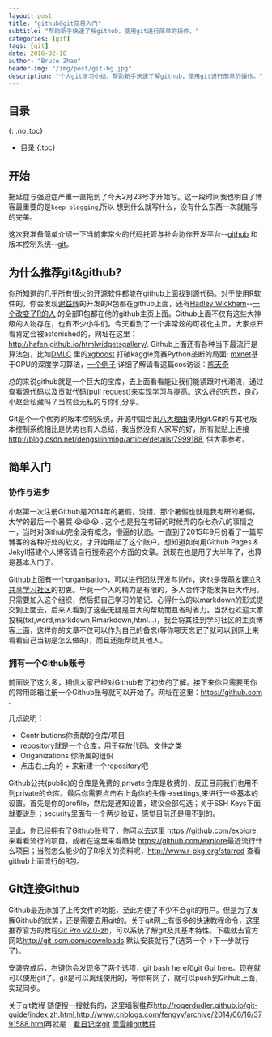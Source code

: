 ```yaml
---
layout: post
title: "github&git简易入门"
subtitle: "帮助新手快速了解github，使用git进行简单的操作。"
categories: [git]
tags: [git]
date: 2016-02-10
author: "Bruce Zhao"
header-img: "/img/post/git-bg.jpg"
description: "个人git学习小结，帮助新手快速了解github，使用git进行简单的操作。"
---
```


## 目录
{: .no_toc}

* 目录
{:toc}

## 开始

拖延症与强迫症严重一直拖到了今天2月23号才开始写。这一段时间我也明白了博客最重要的是`keep blogging`,所以 想到什么就写什么，没有什么东西一次就能写的完美。

这次我准备简单介绍一下当前非常火的代码托管与社会协作开发平台--[github](https://github.com) 和版本控制系统--[git](http://git-scm.com/)。

## 为什么推荐git&github?

你所知道的几乎所有很火的开源软件都能在github上面找到源代码。对于使用R软件的，你会发现[谢益辉](https://github.com/yihui)的开发的R包都在github上面，还有[Hadley Wickham](https://github.com/hadley)--[一个改变了R的人](http://cos.name/2015/09/hadley-wickham-the-man-who-revolutionized-r/) 的全部R包都在他的github主页上面。Github上面不仅有这些大神级的人物存在，也有不少小牛们，今天看到了一个非常炫的可视化主页，大家点开看肯定会被astonished的，网址在这里：<http://hafen.github.io/htmlwidgetsgallery/>. 
Github上面还有各种当下最流行是算法包，比如[DMLC](https://github.com/dmlc) 里的[xgboost](http://cos.name/2015/03/xgboost/) 打破kaggle竞赛Python垄断的局面; [mxnet](https://github.com/dmlc/mxnet)基于GPU的深度学习算法，[一个例子](http://www.infoq.com/cn/articles/use-mxnet-in-deep-learning-part01) 详细了解请看这篇cos访谈：[陈天奇](http://cos.name/2015/06/interview-of-tianqi/)

总的来说github就是一个巨大的宝库，去上面看看能让我们能紧跟时代潮流，通过查看源代码以及贡献代码(pull request)来实现学习与提高。这么好的东西，良心小赵会私藏吗？当然会无私的与你们分享。

Git是个一个优秀的版本控制系统，开源中国给出[八大理由](http://www.oschina.net/question/28_37438)使用git.Git的与其他版本控制系统相比是优势也有人总结，我当然没有人家写的好，所有就贴上连接 <http://blog.csdn.net/dengsilinming/article/details/7999188>, 供大家参考。

## 简单入门

### 协作与进步
小赵第一次注册Github是2014年的暑假，没错，那个暑假也就是我考研的暑假，大学的最后一个暑假 :sob::sob::sob: . 这个也是我在考研的时候弄的杂七杂八的事情之一，当时对Github完全没有概念，懵逼的状态。一直到了2015年9月份看了一篇写博客的各种好处的软文，才开始用起了这个账户。想知道如何用Github Pages & Jekyll搭建个人博客请自行搜索这个方面的文章。到现在也是用了大半年了，也算是基本入门了。

Github上面有一个organisation，可以进行团队开发与协作，这也是我萌发建立[R共享学习社区](http://bzrlc.github.io)的初衷。毕竟一个人的精力是有限的，多人合作才能发挥巨大作用。只需要加入这个组织，然后把自己学习的笔记、心得什么的以markdown的形式提交到上面去，后来人看到了这些无疑是巨大的帮助而且省时省力。当然也欢迎大家投稿(txt,word,markdown,Rmarkdown,html...)，我会将其挂到学习社区的主页博客上面，这样你的文章不仅可以作为自己的备忘(等你哪天忘记了就可以到网上来看看自己当初是怎么做的)，而且还能帮助其他人。

### 拥有一个Github账号

前面说了这么多，相信大家已经对Github有了初步的了解。接下来你只需要用你的常用邮箱注册一个Github账号就可以开始了。网址在这里：<https://github.com> .

几点说明：

- Contributions你贡献的仓库/项目
- repository就是一个仓库，用于存放代码、文件之类
- Origanizations 你所属的组织
- 点击右上角的 + 来新建一个repository吧

Github公共(public)的仓库是免费的,private仓库是收费的，反正目前我们也用不到private的仓库。最后你需要点击右上角你的头像->settings,来进行一些基本的设置。首先是你的profile，然后是通知设置，建议全部勾选；关于SSH Keys下面就要说到；security里面有一个两步验证，感觉目前还是用不到的。

至此，你已经拥有了Github账号了，你可以去这里 <https://github.com/explore> 来看看流行的项目，或者在这里来看趋势 <https://github.com/explore>最近流行什么项目；当然怎么能少的了R相关的资料呢，<http://www.r-pkg.org/starred> 查看github上面流行的R包。

## Git连接Github

Github最近添加了上传文件的功能，至此方便了不少不会git的用户。但是为了发挥Github的优势，还是需要去用git的。关于git网上有很多的快速教程命令，这里推荐官方的教程[Git Pro v2.0-zh](http://git-scm.com/book/zh/v2)，可以系统了解git及其基本特性。下载就去官方网站<http://git-scm.com/downloads> 默认安装就行了(选第一个->下一步就行了)。

安装完成后，右键你会发现多了两个选项，git bash here和git Gui here。现在就可以使用git了。git是可以离线使用的，等你有网了，就可以push到Github上面，实现同步。

关于git教程 随便搜一搜就有的，这里墙裂推荐<http://rogerdudler.github.io/git-guide/index.zh.html>,<http://www.cnblogs.com/fengyv/archive/2014/06/16/3791588.html>再就是：[看日记学git](http://roclinux.cn/?p=213) [廖雪峰git教程](http://www.liaoxuefeng.com/wiki/0013739516305929606dd18361248578c67b8067c8c017b000) . 

















